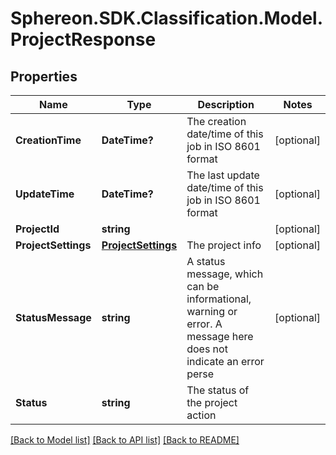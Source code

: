 # Sphereon.SDK.Classification.Model.ProjectResponse
## Properties

Name | Type | Description | Notes
------------ | ------------- | ------------- | -------------
**CreationTime** | **DateTime?** | The creation date/time of this job in ISO 8601 format | [optional] 
**UpdateTime** | **DateTime?** | The last update date/time of this job in ISO 8601 format | [optional] 
**ProjectId** | **string** |  | [optional] 
**ProjectSettings** | [**ProjectSettings**](ProjectSettings.md) | The project info | [optional] 
**StatusMessage** | **string** | A status message, which can be informational, warning or error. A message here does not indicate an error perse | [optional] 
**Status** | **string** | The status of the project action | 

[[Back to Model list]](../README.md#documentation-for-models) [[Back to API list]](../README.md#documentation-for-api-endpoints) [[Back to README]](../README.md)

